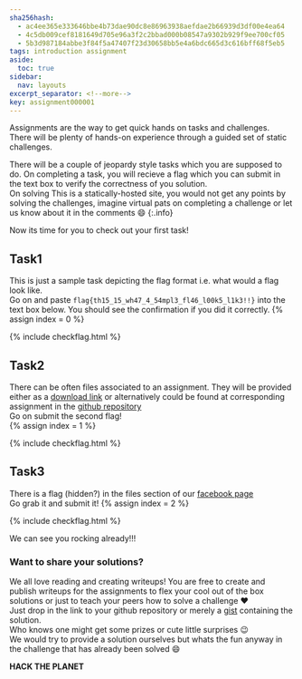 ```yaml
---
sha256hash: 
  - ac4ee365e333646bbe4b73dae90dc8e86963938aefdae2b66939d3df00e4ea64
  - 4c5db009cef8181649d705e96a3f2c2bbad000b08547a9302b929f9ee700cf05
  - 5b3d987184abbe3f84f5a47407f23d30658bb5e4a6bdc665d3c616bff68f5eb5
tags: introduction assignment
aside:
  toc: true
sidebar:
  nav: layouts
excerpt_separator: <!--more-->
key: assignment000001
---
```


Assignments are the way to get quick hands on tasks and challenges.  
There will be plenty of hands-on experience through a guided set of static challenges.  
<!--more-->
There will be a couple of jeopardy style tasks which you are supposed to do. On completing a task, you will recieve a flag which you can submit in the text box to verify the correctness of you solution.  
On solving 
This is a statically-hosted site, you would not get any points by solving the challenges, imagine virtual pats on completing a challenge or let us know about it in the comments :smile:
{:.info}

Now its time for you to check out your first task! 

## Task1 
This is just a sample task depicting the flag format i.e. what would a flag look like.  
Go on and paste `flag{th15_15_wh47_4_54mpl3_fl46_l00k5_l1k3!!}` into the text box below. You should see the confirmation if you did it correctly.
{% assign index = 0 %}

{% include checkflag.html %}

## Task2
There can be often files associated to an assignment. They will be provided either as a [download link](https://github.com/CSEA-IITB/IITBreachers-wiki/blob/master/assigments/what%20are%20assignments/task2.txt?raw=1) or alternatively could be found at corresponding assignment in the [github repository](https://github.com/CSEA-IITB/IITBreachers-wiki/tree/master/assigments)  
Go on submit the second flag!  
{% assign index = 1 %}

{% include checkflag.html %}

## Task3
There is a flag (hidden?) in the files section of our [facebook page](https://www.facebook.com/groups/csec.iitb/)  
Go grab it and submit it!
{% assign index = 2 %}

{% include checkflag.html %}

We can see you rocking already!!!
### Want to share your solutions?  
We all love reading and creating writeups! You are free to create and publish writeups for the assignments to flex your cool out of the box solutions or just to teach your peers how to solve a challenge :heart:  
Just drop in the link to your github repository or merely a [gist](https://gist.github.com/) containing the solution.  
Who knows one might get some prizes or cute little surprises :wink:  
We would try to provide a solution ourselves but whats the fun anyway in the challenge that has already been solved :smile:  

**HACK THE PLANET**




